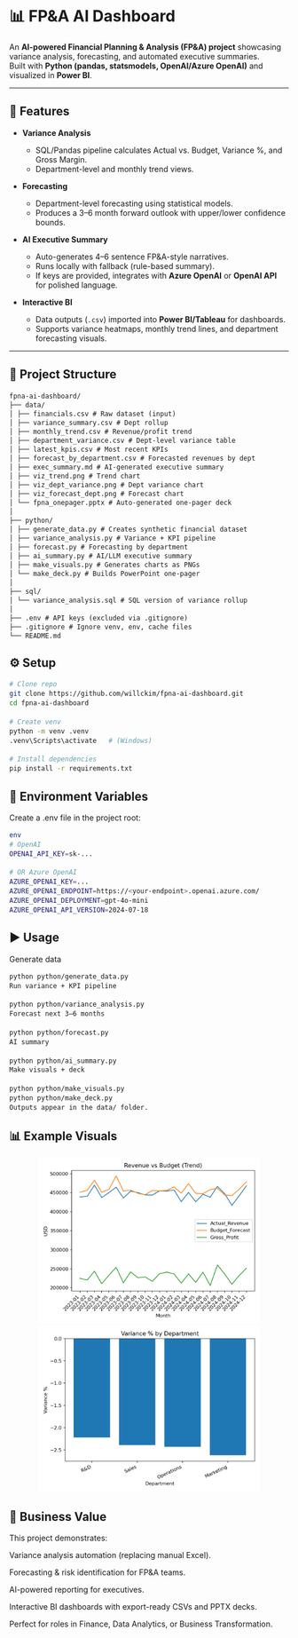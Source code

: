 # 📊 FP&A AI Dashboard

An **AI-powered Financial Planning & Analysis (FP&A) project** showcasing variance analysis, forecasting, and automated executive summaries.  
Built with **Python (pandas, statsmodels, OpenAI/Azure OpenAI)** and visualized in **Power BI**.

---

## 🚀 Features

- **Variance Analysis**  
  - SQL/Pandas pipeline calculates Actual vs. Budget, Variance %, and Gross Margin.  
  - Department-level and monthly trend views.  

- **Forecasting**  
  - Department-level forecasting using statistical models.  
  - Produces a 3–6 month forward outlook with upper/lower confidence bounds.  

- **AI Executive Summary**  
  - Auto-generates 4–6 sentence FP&A-style narratives.  
  - Runs locally with fallback (rule-based summary).  
  - If keys are provided, integrates with **Azure OpenAI** or **OpenAI API** for polished language.  

- **Interactive BI**  
  - Data outputs (`.csv`) imported into **Power BI/Tableau** for dashboards.  
  - Supports variance heatmaps, monthly trend lines, and department forecasting visuals.

---

## 📂 Project Structure

```text
fpna-ai-dashboard/
├── data/
│ ├── financials.csv # Raw dataset (input)
│ ├── variance_summary.csv # Dept rollup
│ ├── monthly_trend.csv # Revenue/profit trend
│ ├── department_variance.csv # Dept-level variance table
│ ├── latest_kpis.csv # Most recent KPIs
│ ├── forecast_by_department.csv # Forecasted revenues by dept
│ ├── exec_summary.md # AI-generated executive summary
│ ├── viz_trend.png # Trend chart
│ ├── viz_dept_variance.png # Dept variance chart
│ ├── viz_forecast_dept.png # Forecast chart
│ └── fpna_onepager.pptx # Auto-generated one-pager deck
│
├── python/
│ ├── generate_data.py # Creates synthetic financial dataset
│ ├── variance_analysis.py # Variance + KPI pipeline
│ ├── forecast.py # Forecasting by department
│ ├── ai_summary.py # AI/LLM executive summary
│ ├── make_visuals.py # Generates charts as PNGs
│ └── make_deck.py # Builds PowerPoint one-pager
│
├── sql/
│ └── variance_analysis.sql # SQL version of variance rollup
│
├── .env # API keys (excluded via .gitignore)
├── .gitignore # Ignore venv, env, cache files
└── README.md
```

## ⚙️ Setup

```bash
# Clone repo
git clone https://github.com/willckim/fpna-ai-dashboard.git
cd fpna-ai-dashboard

# Create venv
python -m venv .venv
.venv\Scripts\activate   # (Windows)

# Install dependencies
pip install -r requirements.txt
```

## 🔑 Environment Variables
Create a .env file in the project root:

```bash
env
# OpenAI
OPENAI_API_KEY=sk-...

# OR Azure OpenAI
AZURE_OPENAI_KEY=...
AZURE_OPENAI_ENDPOINT=https://<your-endpoint>.openai.azure.com/
AZURE_OPENAI_DEPLOYMENT=gpt-4o-mini
AZURE_OPENAI_API_VERSION=2024-07-18
```

## ▶️ Usage
Generate data

```bash
python python/generate_data.py
Run variance + KPI pipeline

python python/variance_analysis.py
Forecast next 3–6 months

python python/forecast.py
AI summary

python python/ai_summary.py
Make visuals + deck

python python/make_visuals.py
python python/make_deck.py
Outputs appear in the data/ folder.
```

## 📊 Example Visuals
<p align="center"> <img src="data/viz_trend.png" width="400"/> <img src="data/viz_dept_variance.png" width="400"/> </p>

## 💼 Business Value
This project demonstrates:

Variance analysis automation (replacing manual Excel).

Forecasting & risk identification for FP&A teams.

AI-powered reporting for executives.

Interactive BI dashboards with export-ready CSVs and PPTX decks.

Perfect for roles in Finance, Data Analytics, or Business Transformation.